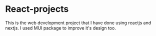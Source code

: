 # React-projects
This is the web development project that I have done using reactjs and nextjs. 
I used MUI package to improve it's design too.
